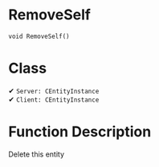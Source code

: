 # RemoveSelf
```
void RemoveSelf()
```
# Class
✔ `Server: CEntityInstance`  
✔ `Client: CEntityInstance`  

# Function Description
Delete this entity
